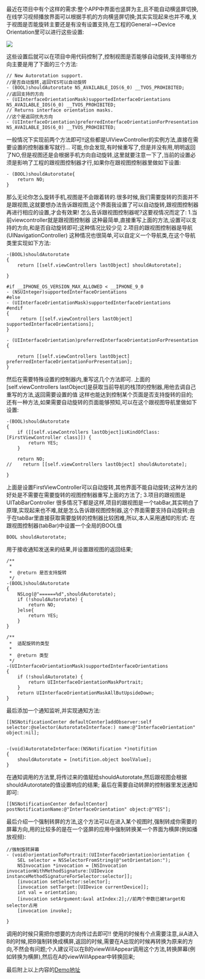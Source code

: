 最近在项目中有个这样的需求:整个APP中界面也竖屏为主,且不能自动横竖屏切换,在线学习视频播放界面可以根据手机的方向横竖屏切换;其实实现起来也并不难,关于视图是否能旋转主要还是有没有设置支持,在工程的General-->Device Orientation里可以进行这些设置:

![](http://upload-images.jianshu.io/upload_images/1464492-b4f0375db9069b4f.png?imageMogr2/auto-orient/strip%7CimageView2/2/w/1240)

这些设置后就可以在项目中用代码控制了,控制视图是否能够自动旋转,支持哪些方向主要是用了下面的三个方法:

```
// New Autorotation support.  
//是否自动旋转,返回YES可以自动旋转  
- (BOOL)shouldAutorotate NS_AVAILABLE_IOS(6_0) __TVOS_PROHIBITED;  
//返回支持的方向  
- (UIInterfaceOrientationMask)supportedInterfaceOrientations NS_AVAILABLE_IOS(6_0) __TVOS_PROHIBITED;  
// Returns interface orientation masks.  
//这个是返回优先方向  
- (UIInterfaceOrientation)preferredInterfaceOrientationForPresentation NS_AVAILABLE_IOS(6_0) __TVOS_PROHIBITED;  
```
一般情况下实现前两个方法即可!!这些都是UIViewController的实例方法,直接在需要设置的控制器重写就行...
可能,你会发现,有时候重写了,但是并没有用,明明返回了NO,但是视图还是会根据手机方向自动旋转,这里就要注意一下了,当前的设置必须是影响了工程的跟视图控制器才行,如果你在跟视图控制器里做如下设置:

```
- (BOOL)shouldAutorotate{  
    return NO;  
}  
```

那么无论你怎么旋转手机,视图是不会跟着转的.很多时候,我们需要旋转的页面并不是跟视图,这就要想办法告诉跟视图,这个界面我设置了可以自动旋转,跟视图控制器再进行相应的设置,才会有效果!
怎么告诉跟视图控制器呢?这要视情况而定了:
1.当前viewcontroller就是跟视图控制器
这种最简单,直接重写上面的方法,设置可以支持的方向,和是否自动旋转即可;这种情况比较少见
2.项目的跟视图控制器是导航(UINavigationController)
这种情况也很简单,可以自定义一个导航类,在这个导航类里实现如下方法:

```
-(BOOL)shouldAutorotate  
{  
    return [[self.viewControllers lastObject] shouldAutorotate];  
      
}  
  
#if __IPHONE_OS_VERSION_MAX_ALLOWED < __IPHONE_9_0  
- (NSUInteger)supportedInterfaceOrientations  
#else  
- (UIInterfaceOrientationMask)supportedInterfaceOrientations  
#endif  
{  
     return [[self.viewControllers lastObject] supportedInterfaceOrientations];  
}  
  
- (UIInterfaceOrientation)preferredInterfaceOrientationForPresentation {  
      
    return [[self.viewControllers lastObject] preferredInterfaceOrientationForPresentation];  
}  
```

然后在需要特殊设置的控制器内,重写这几个方法即可.
上面的[self.viewControllers lastObject]是获取当前导航的栈顶的控制器,用他去调自己重写的方法,返回需要设置的值
这样也能达到控制某个页面是否支持旋转的目的;
还有一种方法,如果需要自动旋转的页面能够预知,可以在这个跟视图导航里做如下设置:

```
-(BOOL)shouldAutorotate  
{  
    if ([[self.viewControllers lastObject]isKindOfClass:[FirstViewController class]]) {  
        return YES;  
    }  
      
    return NO;  
//    return [[self.viewControllers lastObject] shouldAutorotate];  
      
} 
```

上面是设置FirstViewController可以自动旋转,其他界面不能自动旋转;这种方法的好处是不需要在需要旋转的视图控制器重写上面的方法了;
3.项目的跟视图是UITabBarController
很多情况下都是这样,项目的跟视图是一个tabBar,其实明白了原理,实现起来也不难,就是怎么告诉跟视图控制器,这个界面需要支持自动旋转;由于在tabBar里直接获取需要旋转的控制器比较困难,所以,本人采用通知的形式:
在跟视图控制器(tabBar)中设置一个全局的BOOL值

```
BOOL shouldAutorotate;  
```

用于接收通知发送来的结果,并设置跟视图的返回结果;

```
/** 
 * 
 *  @return 是否支持旋转 
 */  
-(BOOL)shouldAutorotate  
{  
    NSLog(@"======%d",shouldAutorotate);  
    if (!shouldAutorotate) {  
        return NO;  
    }else{  
        return YES;  
    }  
}  
  
/** 
 *  适配旋转的类型 
 * 
 *  @return 类型 
 */  
-(UIInterfaceOrientationMask)supportedInterfaceOrientations  
{  
    if (!shouldAutorotate) {  
        return UIInterfaceOrientationMaskPortrait;  
    }  
    return UIInterfaceOrientationMaskAllButUpsideDown;  
}  
```

最后添加一个通知监听,并实现通知方法:

```
[[NSNotificationCenter defaultCenter]addObserver:self selector:@selector(AutorotateInterface:) name:@"InterfaceOrientation" object:nil];  
  
  
-(void)AutorotateInterface:(NSNotification *)notifition  
{  
    shouldAutorotate = [notifition.object boolValue];  
}  
```

在通知调用的方法里,将传过来的值赋给shouldAutorotate,然后跟视图会根据shouldAutorotate的值设置响应的结果;
最后在需要自动转屏的控制器里发送通知即可:

```
[[NSNotificationCenter defaultCenter] postNotificationName:@"InterfaceOrientation" object:@"YES"];  
```
最后介绍一个强制转屏的方法,这个方法可以在进入某个视图时,强制转成你需要的屏幕方向,用的比较多的是在一个竖屏的应用中强制转换某一个界面为横屏(例如播放视频):
```
//强制旋转屏幕  
- (void)orientationToPortrait:(UIInterfaceOrientation)orientation {  
    SEL selector = NSSelectorFromString(@"setOrientation:");  
    NSInvocation *invocation = [NSInvocation invocationWithMethodSignature:[UIDevice instanceMethodSignatureForSelector:selector]];  
    [invocation setSelector:selector];  
    [invocation setTarget:[UIDevice currentDevice]];  
    int val = orientation;  
    [invocation setArgument:&val atIndex:2];//前两个参数已被target和selector占用  
    [invocation invoke];  
      
} 
```
调用的时候只需把你想要的方向传过去即可!!
使用的时候有个点需要注意,从A进入B的时候,把B强制转换成横屏,返回的时候,需要在A出现的时候再转换为原来的方向,不然会有问题;个人建议可以在B的viewWillAppear调用这个方法,转换屏幕(例如转换为横屏),然后在A的viewWillAppear中转换回来;

最后附上以上内容的[Demo地址](https://github.com/Fendouzhe/LRInterfaceRotation)
